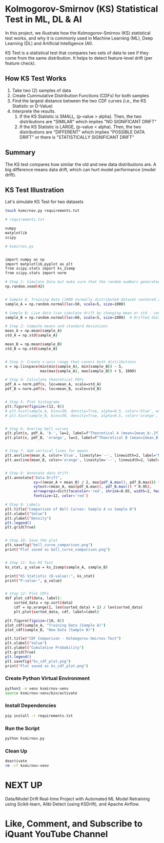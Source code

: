 # Kolmogorov-Smirnov (KS) Statistical Test in ML, DL & AI
In this project, we illustrate how the Kolmogorov-Smirnov (KS) statistical test works, and why it is commonly used in Machine Learning (ML), Deep Learning (DL) and Artificial Intelligence (AI).

KS Test is a statistical test that compares two sets of data to see if they come from the same distribution. It helps to detect feature-level drift (per feature check).


## How KS Test Works
1. Take two (2) samples of data 
2. Create Cummulative Distribution Functions (CDFs) for both samples
3. Find the largest distance between the two CDF curves (i.e., the KS Statistic or D-Value)
4. Interprete the results.  
    1. If the KS Statistic is SMALL, (p-value > alpha). Then, the two distributions are "SIMILAR" which implies "NO SIGNIFICANT DRIFT"
    2. If the KS Statistic is LARGE, (p-value < alpha). Then, the two distributions are "DIFFERENT" which implies "POSSIBLE DATA DRIFT" or there is "STATISTICALLY SIGNIFICANT DRIFT"


## Summary
The KS test compares how similar the old and new data distributions are. A big difference means data drift, which can hurt model performance (model drift). 


## KS Test Illustration
Let's simulate KS Test for two datasets

```sh
touch ksmirnov.py requirements.txt
```

```sh
# requirements.txt

numpy
matplotlib
scipy
```

```sh
# ksmirnov.py


import numpy as np
import matplotlib.pyplot as plt
from scipy.stats import ks_2samp
from scipy.stats import norm

# Step 1: Simulate Data but make sure that the random numbers generated are always the same every time we run the code.
np.random.seed(42)


# Sample A: Training data (1000 normally distributed dataset centered around mean=50, std=5)
sample_A = np.random.normal(loc=50, scale=5, size=1000)

# Sample B: Live data (can simulate drift by changing mean or std - centered around mean=60, std=5)
sample_B = np.random.normal(loc=60, scale=5, size=1000)  # Drifted data

# Step 2: Compute means and standard deviations
mean_A = np.mean(sample_A)
std_A = np.std(sample_A)

mean_B = np.mean(sample_B)
std_B = np.std(sample_B)


# Step 3: Create x-axis range that covers both distributions
x = np.linspace(min(min(sample_A), min(sample_B)) - 5, 
                max(max(sample_A), max(sample_B)) + 5, 1000)

# Step 4: Calculate theoretical PDFs
pdf_A = norm.pdf(x, loc=mean_A, scale=std_A)
pdf_B = norm.pdf(x, loc=mean_B, scale=std_B)


# Step 5: Plot histograms
plt.figure(figsize=(12, 6))
# plt.hist(sample_A, bins=30, density=True, alpha=0.5, color='blue', edgecolor='black', label="Sample A (Training)")
# plt.hist(sample_B, bins=30, density=True, alpha=0.5, color='orange', edgecolor='black', label="Sample B (New)")


# Step 6: Overlay bell curves
plt.plot(x, pdf_A, 'b-', lw=2, label=f"Theoretical A (mean={mean_A:.2f})")
plt.plot(x, pdf_B, 'orange', lw=2, label=f"Theoretical B (mean={mean_B:.2f})")


# Step 7: Add vertical lines for means
plt.axvline(mean_A, color='blue', linestyle='--', linewidth=2, label="Mean A")
plt.axvline(mean_B, color='orange', linestyle='--', linewidth=2, label="Mean B")


# Step 8: Annotate data drift
plt.annotate("Data Drift",
             xy=((mean_A + mean_B) / 2, max(pdf_A.max(), pdf_B.max()) * 0.8),
             xytext=(mean_A, max(pdf_A.max(), pdf_B.max()) * 0.95),
             arrowprops=dict(facecolor='red', shrink=0.05, width=2, headwidth=8),
             fontsize=12, color='red')

# Step 9: Labels
plt.title("Comparison of Bell Curves: Sample A vs Sample B")
plt.xlabel("Value")
plt.ylabel("Density")
plt.legend()
plt.grid(True)


# Step 10: Save the plot
plt.savefig("bell_curve_comparison.png")
print("Plot saved as bell_curve_comparison.png")


# Step 11: Run KS Test
ks_stat, p_value = ks_2samp(sample_A, sample_B)

print("KS Statistic (D-value):", ks_stat)
print("P-value:", p_value)


# Step 12: Plot CDFs
def plot_cdf(data, label):
    sorted_data = np.sort(data)
    cdf = np.arange(1, len(sorted_data) + 1) / len(sorted_data)
    plt.plot(sorted_data, cdf, label=label)

plt.figure(figsize=(10, 6))
plot_cdf(sample_A, "Training Data (Sample A)")
plot_cdf(sample_B, "New Data (Sample B)")

plt.title("CDF Comparison - Kolmogorov-Smirnov Test")
plt.xlabel("Value")
plt.ylabel("Cumulative Probability")
plt.grid(True)
plt.legend()
plt.savefig("ks_cdf_plot.png")
print("Plot saved as ks_cdf_plot.png")
```

### Create Python Virtual Environment
```sh
python3 -m venv ksmirnov-venv
source ksmirnov-venv/bin/activate
```
 
### Install Dependencies
```sh
pip install -r requirements.txt
```

### Run the Script
```sh
python ksmirnov.py
```

### Clean Up
```sh
deactivate
rm -rf ksmirnov-venv
```

# NEXT UP
Data/Model Drift Real-time Project with Automated ML Model Retraining using Scikit-learn, Alibi Detect (using KSDrift), and Apache Airflow. 

# Like, Comment, and Subscribe to iQuant YouTube Channel
